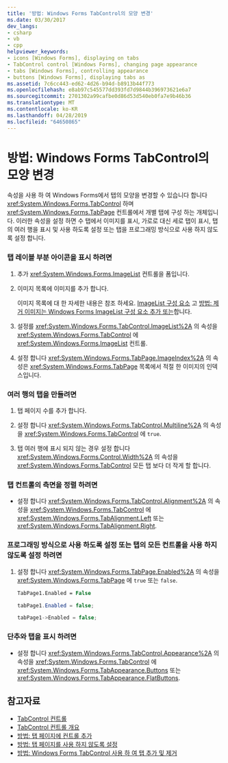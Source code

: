 ```yaml
---
title: '방법: Windows Forms TabControl의 모양 변경'
ms.date: 03/30/2017
dev_langs:
- csharp
- vb
- cpp
helpviewer_keywords:
- icons [Windows Forms], displaying on tabs
- TabControl control [Windows Forms], changing page appearance
- tabs [Windows Forms], controlling appearance
- buttons [Windows Forms], displaying tabs as
ms.assetid: 7c6cc443-ed62-4d26-b94d-b8913b44f773
ms.openlocfilehash: e8ab97c545577dd393fd7d9844b396973621e6a7
ms.sourcegitcommit: 2701302a99cafbe0d86d53d540eb0fa7e9b46b36
ms.translationtype: MT
ms.contentlocale: ko-KR
ms.lasthandoff: 04/28/2019
ms.locfileid: "64650865"
---
```

# <a name="how-to-change-the-appearance-of-the-windows-forms-tabcontrol"></a>방법: Windows Forms TabControl의 모양 변경
속성을 사용 하 여 Windows Forms에서 탭의 모양을 변경할 수 있습니다 합니다 <xref:System.Windows.Forms.TabControl> 하며 <xref:System.Windows.Forms.TabPage> 컨트롤에서 개별 탭에 구성 하는 개체입니다. 이러한 속성을 설정 하면 수 탭에서 이미지를 표시, 가로로 대신 세로 탭이 표시, 탭의 여러 행을 표시 및 사용 하도록 설정 또는 탭을 프로그래밍 방식으로 사용 하지 않도록 설정 합니다.  
  
### <a name="to-display-an-icon-on-the-label-part-of-a-tab"></a>탭 레이블 부분 아이콘을 표시 하려면  
  
1. 추가 <xref:System.Windows.Forms.ImageList> 컨트롤을 폼입니다.  
  
2. 이미지 목록에 이미지를 추가 합니다.  
  
     이미지 목록에 대 한 자세한 내용은 참조 하세요. [ImageList 구성 요소](imagelist-component-windows-forms.md) 고 [방법: 제거 이미지는 Windows Forms ImageList 구성 요소 추가 또는](how-to-add-or-remove-images-with-the-windows-forms-imagelist-component.md)합니다.  
  
3. 설정를 <xref:System.Windows.Forms.TabControl.ImageList%2A> 의 속성을 <xref:System.Windows.Forms.TabControl> 에 <xref:System.Windows.Forms.ImageList> 컨트롤.  
  
4. 설정 합니다 <xref:System.Windows.Forms.TabPage.ImageIndex%2A> 의 속성은 <xref:System.Windows.Forms.TabPage> 목록에서 적절 한 이미지의 인덱스입니다.  
  
### <a name="to-create-multiple-rows-of-tabs"></a>여러 행의 탭을 만들려면  
  
1. 탭 페이지 수를 추가 합니다.  
  
2. 설정 합니다 <xref:System.Windows.Forms.TabControl.Multiline%2A> 의 속성을 <xref:System.Windows.Forms.TabControl> 에 `true`.  
  
3. 탭 여러 행에 표시 되지 않는 경우 설정 합니다 <xref:System.Windows.Forms.Control.Width%2A> 의 속성을 <xref:System.Windows.Forms.TabControl> 모든 탭 보다 더 작게 할 합니다.  
  
### <a name="to-arrange-tabs-on-the-side-of-the-control"></a>탭 컨트롤의 측면을 정렬 하려면  
  
- 설정 합니다 <xref:System.Windows.Forms.TabControl.Alignment%2A> 의 속성을 <xref:System.Windows.Forms.TabControl> 에 <xref:System.Windows.Forms.TabAlignment.Left> 또는 <xref:System.Windows.Forms.TabAlignment.Right>.  
  
### <a name="to-programmatically-enable-or-disable-all-controls-on-a-tab"></a>프로그래밍 방식으로 사용 하도록 설정 또는 탭의 모든 컨트롤을 사용 하지 않도록 설정 하려면  
  
1. 설정 합니다 <xref:System.Windows.Forms.TabPage.Enabled%2A> 의 속성을 <xref:System.Windows.Forms.TabPage> 에 `true` 또는 `false`.  
  
    ```vb  
    TabPage1.Enabled = False  
    ```  
  
    ```csharp  
    tabPage1.Enabled = false;  
    ```  
  
    ```cpp  
    tabPage1->Enabled = false;  
    ```  
  
### <a name="to-display-tabs-as-buttons"></a>단추와 탭을 표시 하려면  
  
- 설정 합니다 <xref:System.Windows.Forms.TabControl.Appearance%2A> 의 속성을 <xref:System.Windows.Forms.TabControl> 에 <xref:System.Windows.Forms.TabAppearance.Buttons> 또는 <xref:System.Windows.Forms.TabAppearance.FlatButtons>.  
  
## <a name="see-also"></a>참고자료

- [TabControl 컨트롤](tabcontrol-control-windows-forms.md)
- [TabControl 컨트롤 개요](tabcontrol-control-overview-windows-forms.md)
- [방법: 탭 페이지에 컨트롤 추가](how-to-add-a-control-to-a-tab-page.md)
- [방법: 탭 페이지를 사용 하지 않도록 설정](how-to-disable-tab-pages.md)
- [방법: Windows Forms TabControl 사용 하 여 탭 추가 및 제거](how-to-add-and-remove-tabs-with-the-windows-forms-tabcontrol.md)
